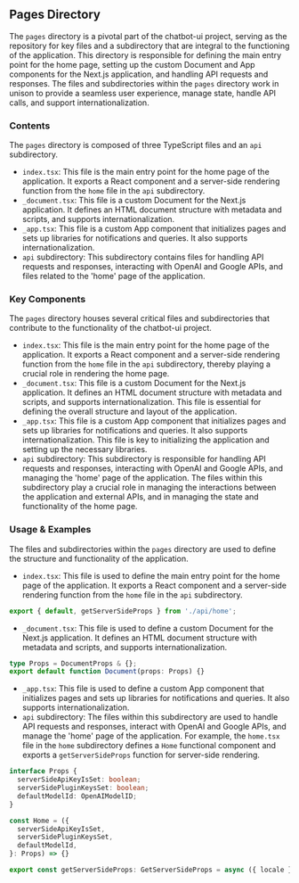 
## Pages Directory

The `pages` directory is a pivotal part of the chatbot-ui project, serving as the repository for key files and a subdirectory that are integral to the functioning of the application. This directory is responsible for defining the main entry point for the home page, setting up the custom Document and App components for the Next.js application, and handling API requests and responses. The files and subdirectories within the `pages` directory work in unison to provide a seamless user experience, manage state, handle API calls, and support internationalization.

### Contents

The `pages` directory is composed of three TypeScript files and an `api` subdirectory. 

- `index.tsx`: This file is the main entry point for the home page of the application. It exports a React component and a server-side rendering function from the `home` file in the `api` subdirectory.
- `_document.tsx`: This file is a custom Document for the Next.js application. It defines an HTML document structure with metadata and scripts, and supports internationalization.
- `_app.tsx`: This file is a custom App component that initializes pages and sets up libraries for notifications and queries. It also supports internationalization.
- `api` subdirectory: This subdirectory contains files for handling API requests and responses, interacting with OpenAI and Google APIs, and files related to the 'home' page of the application.

### Key Components

The `pages` directory houses several critical files and subdirectories that contribute to the functionality of the chatbot-ui project.

- `index.tsx`: This file is the main entry point for the home page of the application. It exports a React component and a server-side rendering function from the `home` file in the `api` subdirectory, thereby playing a crucial role in rendering the home page.
- `_document.tsx`: This file is a custom Document for the Next.js application. It defines an HTML document structure with metadata and scripts, and supports internationalization. This file is essential for defining the overall structure and layout of the application.
- `_app.tsx`: This file is a custom App component that initializes pages and sets up libraries for notifications and queries. It also supports internationalization. This file is key to initializing the application and setting up the necessary libraries.
- `api` subdirectory: This subdirectory is responsible for handling API requests and responses, interacting with OpenAI and Google APIs, and managing the 'home' page of the application. The files within this subdirectory play a crucial role in managing the interactions between the application and external APIs, and in managing the state and functionality of the home page.

### Usage & Examples

The files and subdirectories within the `pages` directory are used to define the structure and functionality of the application.

- `index.tsx`: This file is used to define the main entry point for the home page of the application. It exports a React component and a server-side rendering function from the `home` file in the `api` subdirectory.

```typescript
export { default, getServerSideProps } from './api/home';
```

- `_document.tsx`: This file is used to define a custom Document for the Next.js application. It defines an HTML document structure with metadata and scripts, and supports internationalization.

```typescript
type Props = DocumentProps & {};
export default function Document(props: Props) {}
```

- `_app.tsx`: This file is used to define a custom App component that initializes pages and sets up libraries for notifications and queries. It also supports internationalization.
- `api` subdirectory: The files within this subdirectory are used to handle API requests and responses, interact with OpenAI and Google APIs, and manage the 'home' page of the application. For example, the `home.tsx` file in the `home` subdirectory defines a `Home` functional component and exports a `getServerSideProps` function for server-side rendering.

```typescript
interface Props {
  serverSideApiKeyIsSet: boolean;
  serverSidePluginKeysSet: boolean;
  defaultModelId: OpenAIModelID;
}

const Home = ({
  serverSideApiKeyIsSet,
  serverSidePluginKeysSet,
  defaultModelId,
}: Props) => {}

export const getServerSideProps: GetServerSideProps = async ({ locale }) => {};
```
